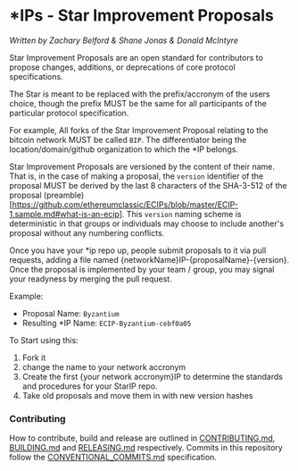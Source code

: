 # \*IPs - Star Improvement Proposals
*Written by Zachary Belford & Shane Jonas & Donald McIntyre*

Star Improvement Proposals are an open standard for contributors to propose changes, additions, or deprecations of core protocol specifications.

The Star is meant to be replaced with the prefix/accronym of the users choice, though the prefix MUST be the same for all participants of the particular protocol specification.

For example, All forks of the Star Improvement Proposal relating to the bitcoin network MUST be called `BIP`. The differentiator being the location/domain/github organization to which the \*IP belongs.

Star Improvement Proposals are versioned by the content of their name. That is, in the case of making a proposal, the `version` identifier of the proposal MUST be derived by the last 8 characters of the SHA-3-512 of the proposal (preamble)[https://github.com/ethereumclassic/ECIPs/blob/master/ECIP-1.sample.md#what-is-an-ecip]. This `version` naming scheme is deterministic in that groups or individuals may choose to include another's proposal without any numbering conflicts.

Once you have your \*ip repo up, people submit proposals to it via pull requests, adding a file named {networkName}IP-{proposalName}-{version}. Once the proposal is implemented by your team / group, you may signal your readyness by merging the pull request.

Example:

- Proposal Name: `Byzantium`
- Resulting \*IP Name: `ECIP-Byzantium-cebf0a05`


To Start using this:
1. Fork it
2. change the name to your network accronym
3. Create the first {your network accronym}IP to determine the standards and procedures for your StarIP repo.
4. Take old proposals and move them in with new version hashes

### Contributing

How to contribute, build and release are outlined in [CONTRIBUTING.md](CONTRIBUTING.md), [BUILDING.md](BUILDING.md) and [RELEASING.md](RELEASING.md) respectively. Commits in this repository follow the [CONVENTIONAL_COMMITS.md](CONVENTIONAL_COMMITS.md) specification.
